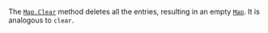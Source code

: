 The [`Map.Clear`](/pkg/sync#Map.Clear) method deletes
all the entries, resulting in an empty [`Map`](/pkg/sync#Map).
It is analogous to `clear`.
